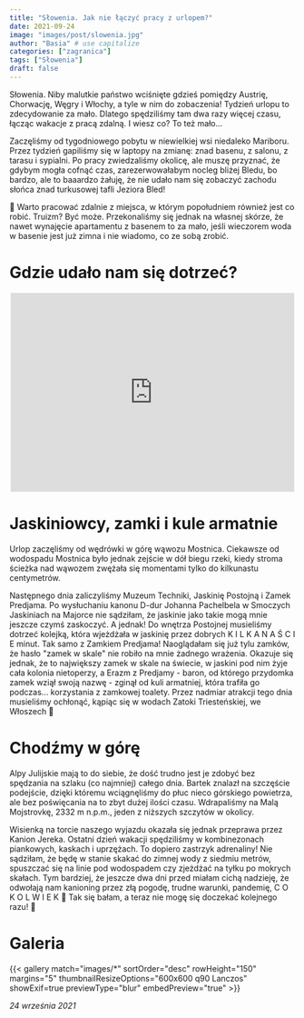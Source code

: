 ```yaml
---
title: "Słowenia. Jak nie łączyć pracy z urlopem?"
date: 2021-09-24
image: "images/post/slowenia.jpg"
author: "Basia" # use capitalize
categories: ["zagranica"]
tags: ["Słowenia"]
draft: false
---
```


Słowenia. Niby malutkie państwo wciśnięte gdzieś pomiędzy Austrię, Chorwację, Węgry i Włochy, a tyle w nim do zobaczenia! Tydzień urlopu to zdecydowanie za mało. Dlatego spędziliśmy tam dwa razy więcej czasu, łącząc wakacje z pracą zdalną. I wiesz co? To też mało...

Zaczęliśmy od tygodniowego pobytu w niewielkiej wsi niedaleko Mariboru. Przez tydzień gapiliśmy się w laptopy na zmianę: znad basenu, z salonu, z tarasu i sypialni. Po pracy zwiedzaliśmy okolicę, ale muszę przyznać, że gdybym mogła cofnąć czas, zarezerwowałabym nocleg bliżej Bledu, bo bardzo, ale to baaardzo żałuję, że nie udało nam się zobaczyć zachodu słońca znad turkusowej tafli Jeziora Bled!

🧠 Warto pracować zdalnie z miejsca, w którym popołudniem również jest co robić. Truizm? Być może. Przekonaliśmy się jednak na własnej skórze, że nawet wynajęcie apartamentu z basenem to za mało, jeśli wieczorem woda w basenie jest już zimna i nie wiadomo, co ze sobą zrobić.

# Gdzie udało nam się dotrzeć?

<div align="center"><iframe style="border:none, display:block" src="https://pl.frame.mapy.cz/s/fujesenelo" width="500" height="350" frameborder="0"></iframe></div>

# Jaskiniowcy, zamki i kule armatnie

Urlop zaczęliśmy od wędrówki w górę wąwozu Mostnica. Ciekawsze od wodospadu Mostnica było jednak zejście w dół biegu rzeki, kiedy stroma ścieżka nad wąwozem zwężała się momentami tylko do kilkunastu centymetrów.

Następnego dnia zaliczyliśmy Muzeum Techniki, Jaskinię Postojną i Zamek Predjama. Po wysłuchaniu kanonu D-dur Johanna Pachelbela w Smoczych Jaskiniach na Majorce nie sądziłam, że jaskinie jako takie mogą mnie jeszcze czymś zaskoczyć. A jednak! Do wnętrza Postojnej musieliśmy dotrzeć kolejką, która wjeżdżała w jaskinię przez dobrych K I L K A N A Ś C I E minut. Tak samo z Zamkiem Predjama! Naoglądałam się już tylu zamków, że hasło "zamek w skale" nie robiło na mnie żadnego wrażenia. Okazuje się jednak, że to największy zamek w skale na świecie, w jaskini pod nim żyje cała kolonia nietoperzy, a Erazm z Predjamy - baron, od którego przydomka zamek wziął swoją nazwę - zginął od kuli armatniej, która trafiła go podczas... korzystania z zamkowej toalety. Przez nadmiar atrakcji tego dnia musieliśmy ochłonąć, kąpiąc się w wodach Zatoki Triesteńskiej, we Włoszech 🥰

# Chodźmy w górę

Alpy Julijskie mają to do siebie, że dość trudno jest je zdobyć bez spędzania na szlaku (co najmniej) całego dnia. Bartek znalazł na szczęście podejście, dzięki któremu wciągnęliśmy do płuc nieco górskiego powietrza, ale bez poświęcania na to zbyt dużej ilości czasu. Wdrapaliśmy na Malą Mojstrovkę, 2332 m n.p.m., jeden z niższych szczytów w okolicy.

Wisienką na torcie naszego wyjazdu okazała się jednak przeprawa przez Kanion Jereka. Ostatni dzień wakacji spędziliśmy w kombinezonach piankowych, kaskach i uprzężach. To dopiero zastrzyk adrenaliny! Nie sądziłam, że będę w stanie skakać do zimnej wody z siedmiu metrów, spuszczać się na linie pod wodospadem czy zjeżdżać na tyłku po mokrych skałach. Tym bardziej, że jeszcze dwa dni przed miałam cichą nadzieję, że odwołają nam kanioning przez złą pogodę, trudne warunki, pandemię, C O K O L W I E K 🤣 Tak się bałam, a teraz nie mogę się doczekać kolejnego razu!
🤣

# Galeria

{{< gallery match="images/*" sortOrder="desc" rowHeight="150" margins="5" thumbnailResizeOptions="600x600 q90 Lanczos" showExif=true previewType="blur" embedPreview="true" >}}

*24 września 2021*